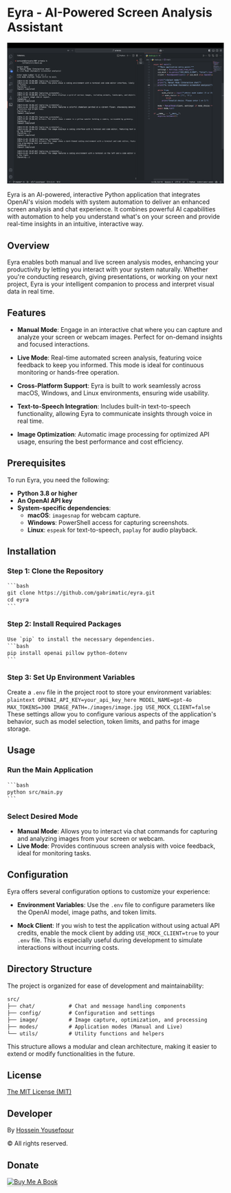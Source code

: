 # Eyra - AI-Powered Screen Analysis Assistant


![screenshot](https://raw.githubusercontent.com/gabrimatic/eyra/main/screenshot.png "screenshot")

Eyra is an AI-powered, interactive Python application that integrates OpenAI's vision models with system automation to deliver an enhanced screen analysis and chat experience. It combines powerful AI capabilities with automation to help you understand what's on your screen and provide real-time insights in an intuitive, interactive way.

## Overview
Eyra enables both manual and live screen analysis modes, enhancing your productivity by letting you interact with your system naturally. Whether you're conducting research, giving presentations, or working on your next project, Eyra is your intelligent companion to process and interpret visual data in real time.

## Features

- **Manual Mode**: Engage in an interactive chat where you can capture and analyze your screen or webcam images. Perfect for on-demand insights and focused interactions.

- **Live Mode**: Real-time automated screen analysis, featuring voice feedback to keep you informed. This mode is ideal for continuous monitoring or hands-free operation.

- **Cross-Platform Support**: Eyra is built to work seamlessly across macOS, Windows, and Linux environments, ensuring wide usability.

- **Text-to-Speech Integration**: Includes built-in text-to-speech functionality, allowing Eyra to communicate insights through voice in real time.

- **Image Optimization**: Automatic image processing for optimized API usage, ensuring the best performance and cost efficiency.

## Prerequisites

To run Eyra, you need the following:

- **Python 3.8 or higher**
- **An OpenAI API key**
- **System-specific dependencies**:
  - **macOS**: `imagesnap` for webcam capture.
  - **Windows**: PowerShell access for capturing screenshots.
  - **Linux**: `espeak` for text-to-speech, `paplay` for audio playback.

## Installation

### Step 1: Clone the Repository
    ```bash
    git clone https://github.com/gabrimatic/eyra.git
    cd eyra
    ```

### Step 2: Install Required Packages
    Use `pip` to install the necessary dependencies.
    ```bash
    pip install openai pillow python-dotenv
    ```

### Step 3: Set Up Environment Variables
   Create a `.env` file in the project root to store your environment variables:
    ```plaintext
    OPENAI_API_KEY=your_api_key_here
    MODEL_NAME=gpt-4o
    MAX_TOKENS=300
    IMAGE_PATH=./images/image.jpg
    USE_MOCK_CLIENT=false
    ```
   These settings allow you to configure various aspects of the application's behavior, such as model selection, token limits, and paths for image storage.

## Usage

### Run the Main Application
    ```bash
    python src/main.py
    ```

### Select Desired Mode
   - **Manual Mode**: Allows you to interact via chat commands for capturing and analyzing images from your screen or webcam.
   - **Live Mode**: Provides continuous screen analysis with voice feedback, ideal for monitoring tasks.

## Configuration

Eyra offers several configuration options to customize your experience:

- **Environment Variables**: Use the `.env` file to configure parameters like the OpenAI model, image paths, and token limits.

- **Mock Client**: If you wish to test the application without using actual API credits, enable the mock client by adding `USE_MOCK_CLIENT=true` to your `.env` file. This is especially useful during development to simulate interactions without incurring costs.

## Directory Structure

The project is organized for ease of development and maintainability:

```plaintext
src/
├── chat/           # Chat and message handling components
├── config/         # Configuration and settings
├── image/          # Image capture, optimization, and processing
├── modes/          # Application modes (Manual and Live)
└── utils/          # Utility functions and helpers
```
This structure allows a modular and clean architecture, making it easier to extend or modify functionalities in the future.

## License

[The MIT License (MIT)](https://raw.githubusercontent.com/gabrimatic/eyra/main/LICENSE)

## Developer
By [Hossein Yousefpour](https://gabrimatic.info "Hossein Yousefpour")

&copy; All rights reserved.

## Donate
<a href="https://www.buymeacoffee.com/gabrimatic" target="_blank"><img src="https://www.buymeacoffee.com/assets/img/custom_images/orange_img.png" alt="Buy Me A Book" style="height: 41px !important;width: 174px !important;box-shadow: 0px 3px 2px 0px rgba(190, 190, 190, 0.5) !important;-webkit-box-shadow: 0px 3px 2px 0px rgba(190, 190, 190, 0.5) !important;" ></a>